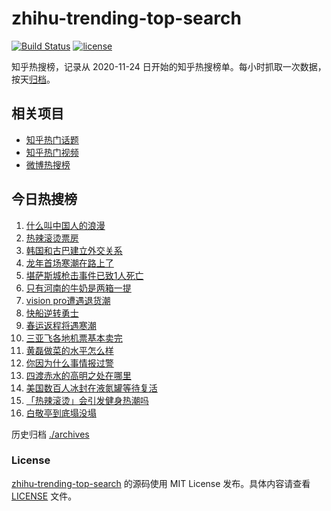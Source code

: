 # zhihu-trending-top-search

[![Build Status](https://github.com/justjavac/zhihu-trending-top-search/workflows/ci/badge.svg?branch=main)](https://github.com/justjavac/zhihu-trending-top-search/actions)
[![license](https://img.shields.io/github/license/justjavac/zhihu-trending-top-search)](https://github.com/justjavac/zhihu-trending-top-search/blob/main/LICENSE)

知乎热搜榜，记录从 2020-11-24 日开始的知乎热搜榜单。每小时抓取一次数据，按天[归档](./archives)。

## 相关项目

- [知乎热门话题](https://github.com/justjavac/zhihu-trending-hot-questions)
- [知乎热门视频](https://github.com/justjavac/zhihu-trending-hot-video)
- [微博热搜榜](https://github.com/justjavac/weibo-trending-hot-search)

## 今日热搜榜

<!-- BEGIN -->
<!-- 最后更新时间 Sun Feb 18 2024 11:07:51 GMT+0800 (China Standard Time) -->

1. [什么叫中国人的浪漫](https://www.zhihu.com/search?q=%E4%BB%80%E4%B9%88%E5%8F%AB%E4%B8%AD%E5%9B%BD%E4%BA%BA%E7%9A%84%E6%B5%AA%E6%BC%AB)
1. [热辣滚烫票房](https://www.zhihu.com/search?q=%E7%83%AD%E8%BE%A3%E6%BB%9A%E7%83%AB%E7%A5%A8%E6%88%BF)
1. [韩国和古巴建立外交关系](https://www.zhihu.com/search?q=%E9%9F%A9%E5%9B%BD%E5%92%8C%E5%8F%A4%E5%B7%B4%E5%BB%BA%E7%AB%8B%E5%A4%96%E4%BA%A4%E5%85%B3%E7%B3%BB)
1. [龙年首场寒潮在路上了](https://www.zhihu.com/search?q=%E9%BE%99%E5%B9%B4%E9%A6%96%E5%9C%BA%E5%AF%92%E6%BD%AE%E5%9C%A8%E8%B7%AF%E4%B8%8A%E4%BA%86)
1. [堪萨斯城枪击事件已致1人死亡](https://www.zhihu.com/search?q=%E5%A0%AA%E8%90%A8%E6%96%AF%E5%9F%8E%E6%9E%AA%E5%87%BB%E4%BA%8B%E4%BB%B6%E5%B7%B2%E8%87%B41%E4%BA%BA%E6%AD%BB%E4%BA%A1)
1. [只有河南的牛奶是两箱一提](https://www.zhihu.com/search?q=%E5%8F%AA%E6%9C%89%E6%B2%B3%E5%8D%97%E7%9A%84%E7%89%9B%E5%A5%B6%E6%98%AF%E4%B8%A4%E7%AE%B1%E4%B8%80%E6%8F%90)
1. [vision pro遭遇退货潮](https://www.zhihu.com/search?q=vision%20pro%E9%81%AD%E9%81%87%E9%80%80%E8%B4%A7%E6%BD%AE)
1. [快船逆转勇士](https://www.zhihu.com/search?q=%E5%BF%AB%E8%88%B9%E9%80%86%E8%BD%AC%E5%8B%87%E5%A3%AB)
1. [春运返程将遇寒潮](https://www.zhihu.com/search?q=%E6%98%A5%E8%BF%90%E8%BF%94%E7%A8%8B%E5%B0%86%E9%81%87%E5%AF%92%E6%BD%AE)
1. [三亚飞各地机票基本卖完](https://www.zhihu.com/search?q=%E4%B8%89%E4%BA%9A%E9%A3%9E%E5%90%84%E5%9C%B0%E6%9C%BA%E7%A5%A8%E5%9F%BA%E6%9C%AC%E5%8D%96%E5%AE%8C)
1. [黄磊做菜的水平怎么样](https://www.zhihu.com/search?q=%E9%BB%84%E7%A3%8A%E5%81%9A%E8%8F%9C%E7%9A%84%E6%B0%B4%E5%B9%B3%E6%80%8E%E4%B9%88%E6%A0%B7)
1. [你因为什么事情报过警](https://www.zhihu.com/search?q=%E4%BD%A0%E5%9B%A0%E4%B8%BA%E4%BB%80%E4%B9%88%E4%BA%8B%E6%83%85%E6%8A%A5%E8%BF%87%E8%AD%A6)
1. [四渡赤水的高明之处在哪里](https://www.zhihu.com/search?q=%E5%9B%9B%E6%B8%A1%E8%B5%A4%E6%B0%B4%E7%9A%84%E9%AB%98%E6%98%8E%E4%B9%8B%E5%A4%84%E5%9C%A8%E5%93%AA%E9%87%8C)
1. [美国数百人冰封在液氮罐等待复活](https://www.zhihu.com/search?q=%E7%BE%8E%E5%9B%BD%E6%95%B0%E7%99%BE%E4%BA%BA%E5%86%B0%E5%B0%81%E5%9C%A8%E6%B6%B2%E6%B0%AE%E7%BD%90%E7%AD%89%E5%BE%85%E5%A4%8D%E6%B4%BB)
1. [「热辣滚烫」会引发健身热潮吗](https://www.zhihu.com/search?q=%E3%80%8C%E7%83%AD%E8%BE%A3%E6%BB%9A%E7%83%AB%E3%80%8D%E4%BC%9A%E5%BC%95%E5%8F%91%E5%81%A5%E8%BA%AB%E7%83%AD%E6%BD%AE%E5%90%97)
1. [白敬亭到底塌没塌](https://www.zhihu.com/search?q=%E7%99%BD%E6%95%AC%E4%BA%AD%E5%88%B0%E5%BA%95%E5%A1%8C%E6%B2%A1%E5%A1%8C)

<!-- END -->

历史归档 [./archives](./archives)

### License

[zhihu-trending-top-search](https://github.com/justjavac/zhihu-trending-top-search) 的源码使用 MIT License
发布。具体内容请查看 [LICENSE](./LICENSE) 文件。
